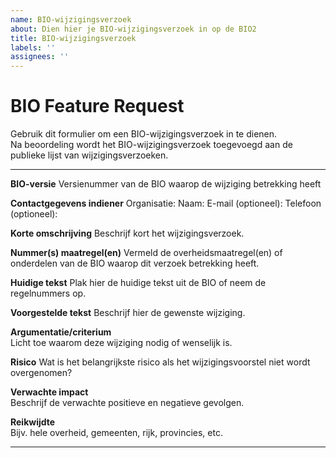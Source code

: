 ```yaml
---
name: BIO-wijzigingsverzoek
about: Dien hier je BIO-wijzigingsverzoek in op de BIO2
title: BIO-wijzigingsverzoek
labels: ''
assignees: ''
---
```

# BIO Feature Request
Gebruik dit formulier om een BIO-wijzigingsverzoek in te dienen.<br>
Na beoordeling wordt het BIO-wijzigingsverzoek toegevoegd aan de publieke lijst van wijzigingsverzoeken.

---

**BIO-versie**
Versienummer van de BIO waarop de wijziging betrekking heeft  

**Contactgegevens indiener**
Organisatie:
Naam:
E-mail (optioneel):
Telefoon (optioneel):  

**Korte omschrijving**
Beschrijf kort het wijzigingsverzoek.

**Nummer(s) maatregel(en)**
Vermeld de overheidsmaatregel(en) of onderdelen van de BIO waarop dit verzoek betrekking heeft.

**Huidige tekst**
Plak hier de huidige tekst uit de BIO of neem de regelnummers op.

**Voorgestelde tekst**
Beschrijf hier de gewenste wijziging.

**Argumentatie/criterium**  
Licht toe waarom deze wijziging nodig of wenselijk is.  

**Risico**
Wat is het belangrijkste risico als het wijzigingsvoorstel niet wordt overgenomen?

**Verwachte impact**  
Beschrijf de verwachte positieve en negatieve gevolgen.  

**Reikwijdte**  
Bijv. hele overheid, gemeenten, rijk, provincies, etc.  

---
